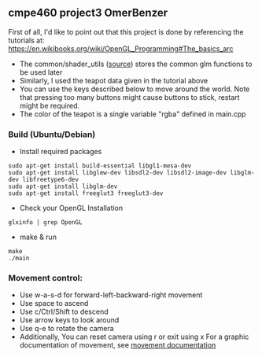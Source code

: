 ## cmpe460 project3 OmerBenzer

First of all, I'd like to point out that this project is done by referencing the tutorials at: https://en.wikibooks.org/wiki/OpenGL_Programming#The_basics_arc

* The common/shader_utils ([source](https://gitlab.com/wikibooks-opengl/modern-tutorials/-/tree/master/common)) stores the common glm functions to be used later
* Similarly, I used the teapot data given in the tutorial above
* You can use the keys described below to move around the world. Note that pressing too many buttons might cause buttons to stick, restart might be required.
* The color of the teapot is a single variable "rgba" defined in main.cpp

### Build (Ubuntu/Debian)

* Install required packages
```
sudo apt-get install build-essential libgl1-mesa-dev
sudo apt-get install libglew-dev libsdl2-dev libsdl2-image-dev libglm-dev libfreetype6-dev
sudo apt-get install libglm-dev
sudo apt-get install freeglut3 freeglut3-dev
```
* Check your OpenGL Installation
```
glxinfo | grep OpenGL
```
* make & run
```
make
./main
```
### Movement control:
* Use w-a-s-d for forward-left-backward-right movement
* Use space to ascend
* Use c/Ctrl/Shift to descend
* Use arrow keys to look around
* Use q-e to rotate the camera
* Additionally, You can reset camera using r or exit using x
For a graphic documentation of movement, see [movement documentation](documentation/README.md)
